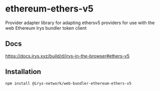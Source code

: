 # ethereum-ethers-v5

Provider adapter library for adapting ethersv5 providers for use with the web Ethereum Irys bundler token client

## Docs

https://docs.irys.xyz/build/d/irys-in-the-browser#ethers-v5

## Installation

```sh
npm install @irys-network/web-bundler-ethereum-ethers-v5
```
